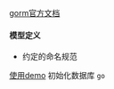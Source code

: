 
[gorm官方文档](https://gorm.io/zh_CN/)

#### 模型定义
- 约定的命名规范

[使用demo](https://gorm.io/zh_CN/docs/models.html)
初始化数据库
```go```